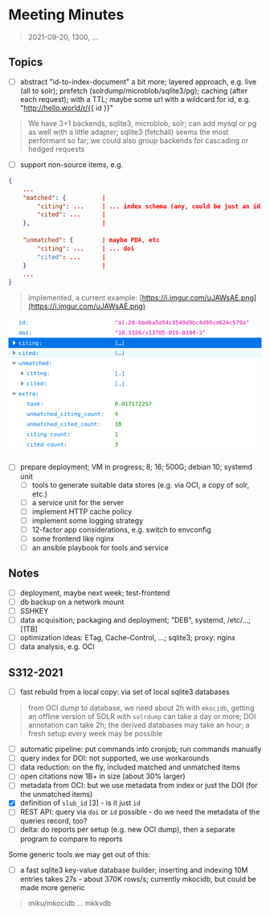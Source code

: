 # Meeting Minutes

> 2021-09-20, 1300, ...

## Topics

* [ ] abstract "id-to-index-document" a bit more; layered approach, e.g. live
  (all to solr); prefetch (solrdump/microblob/sqlite3/pg); caching (after each
  request); with a TTL; maybe some url with a wildcard for id, e.g.
  "http://hello.world/r/{{ id }}"

> We have 3+1 backends, sqlite3, microblob, solr; can add mysql or pg as well
> with a little adapter; sqlite3 (fetchall) seems the most performant so far;
> we could also group backends for cascading or hedged requests

* [ ] support non-source items, e.g.

```json
{
    ...
    "matched": {          |
        "citing": ...     | ... index schema (any, could be just an id)
        "cited": ...      |
    },                    |

    "unmatched": {        | maybe PDA, etc
        "citing": ...     | ... doi
        "cited": ...      |
    }                     |
    ...
}
```

> implemented, a current example: [https://i.imgur.com/uJAWsAE.png](https://i.imgur.com/uJAWsAE.png)

![](uJAWsAE.png)

* [ ] prepare deployment; VM in progress; 8; 16; 500G; debian 10; systemd unit
    * [ ] tools to generate suitable data stores (e.g. via OCI, a copy of solr, etc.)
    * [ ] a service unit for the server
    * [ ] implement HTTP cache policy
    * [ ] implement some logging strategy
    * [ ] 12-factor app considerations, e.g. switch to envconfig
    * [ ] some frontend like nginx
    * [ ] an ansible playbook for tools and service

## Notes

* [ ] deployment, maybe next week; test-frontend
* [ ] db backup on a network mount
* [ ] SSHKEY
* [ ] data acquisition; packaging and deployment; "DEB", systemd, /etc/...; [1TB]
* [ ] optimization ideas: ETag, Cache-Control, ...; sqlite3; proxy: nginx
* [ ] data analysis, e.g. OCI

## S312-2021

* [ ] fast rebuild from a local copy: via set of local sqlite3 databases

> from OCI dump to database, we need about 2h with `mkocidb`, getting an
> offline version of SOLR with `solrdump` can take a day or more; DOI
> annotation can take 2h; the derived databases may take an hour; a fresh setup
> every week may be possible

* [ ] automatic pipeline: put commands into cronjob; run commands manually
* [ ] query index for DOI: not supported, we use workarounds
* [ ] data reduction: on the fly, included matched and unmatched items
* [ ] open citations now 1B+ in size (about 30% larger)
* [ ] metadata from OCI: but we use metadata from index or just the DOI (for the unmatched items)
* [x] definition of `slub_id` [3] - is it just `id`
* [ ] REST API: query via `doi` or `id` possible - do we need the metadata of the queries record, too?
* [ ] delta: do reports per setup (e.g. new OCI dump), then a separate program to compare to reports

Some generic tools we may get out of this:

* [ ] a fast sqlite3 key-value database builder; inserting and indexing 10M entries takes
      27s - about 370K rows/s; currently mkocidb, but could be made more generic

> miku/mkocidb ... mkkvdb
